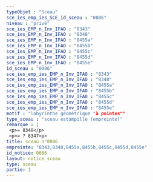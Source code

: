 ```yaml
---
typeObjet : "Sceau"
sce_ies_emp_ies_SCE_id_sceau : "0086"
niveau : "privé"
sce_ies_EMP_n_Inv_IFAO : "8343"
sce_ies_EMP_n_Inv_IFAO : "8348"
sce_ies_EMP_n_Inv_IFAO : "8455a"
sce_ies_EMP_n_Inv_IFAO : "8455b"
sce_ies_EMP_n_Inv_IFAO : "8455c"
sce_ies_EMP_n_Inv_IFAO : "8455d"
sce_ies_EMP_n_Inv_IFAO : "8455e"
id_sceau : "0086"
sce_ies_emp_ies_EMP_n_Inv_IFAO : "8343"
sce_ies_emp_ies_EMP_n_Inv_IFAO : "8348"
sce_ies_emp_ies_EMP_n_Inv_IFAO : "8455a"
sce_ies_emp_ies_EMP_n_Inv_IFAO : "8455b"
sce_ies_emp_ies_EMP_n_Inv_IFAO : "8455c"
sce_ies_emp_ies_EMP_n_Inv_IFAO : "8455d"
sce_ies_emp_ies_EMP_n_Inv_IFAO : "8455e"
motif : "labyrinthe géométrique "à pointes""
type_sceau : "sceau estampille (empreinte)"
remarque : |
 <p>= 8348</p>
 <p>= ? 8347<p>
title: sceau n°0086
empreinte: "8343,8348,8455a,8455b,8455c,8455d,8455e"
id_notice: 0086
layout: notice_sceau
type: sceau
partie: 1
---
```


